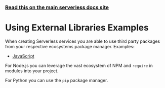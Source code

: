 <!--
title: Using External Libraries
menuText: Using External Libraries
description: Example of Using External Libraries in NodeJS and Python with the serverless framework
layout: Doc
-->

<!-- DOCS-SITE-LINK:START automatically generated  -->
### [Read this on the main serverless docs site](https://www.serverless.com/framework/docs/providers/aws/examples/using-external-libraries/)
<!-- DOCS-SITE-LINK:END -->

# Using External Libraries Examples

When creating Serverless services you are able to use third party packages from your respective ecosystems package manager. Examples:

* [JavaScript](./node)

For Node.js you can leverage the vast ecosystem of NPM and `require` in modules into your project.

For Python you can use the `pip` package manager.
